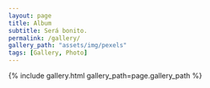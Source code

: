 ```yaml
---
layout: page
title: Album
subtitle: Será bonito.
permalink: /gallery/
gallery_path: "assets/img/pexels"
tags: [Gallery, Photo]
---
```


{% include gallery.html gallery_path=page.gallery_path %}
